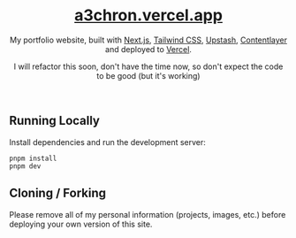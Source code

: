 <div align="center">
    <a href="https://a3chron.vercel.app/"><h1 align="center">a3chron.vercel.app</h1></a>
    
My portfolio website, built with [Next.js](https://nextjs.org/), [Tailwind CSS](https://tailwindcss.com/), [Upstash](https://upstash.com?ref=chronark.com), [Contentlayer](https://www.contentlayer.dev/) and deployed to [Vercel](https://vercel.com/).

I will refactor this soon, don't have the time now, so don't expect the code to be good (but it's working)

</div>

<br/>

## Running Locally

Install dependencies and run the development server:
```sh-session
pnpm install
pnpm dev
```


## Cloning / Forking

Please remove all of my personal information (projects, images, etc.) before deploying your own version of this site.
